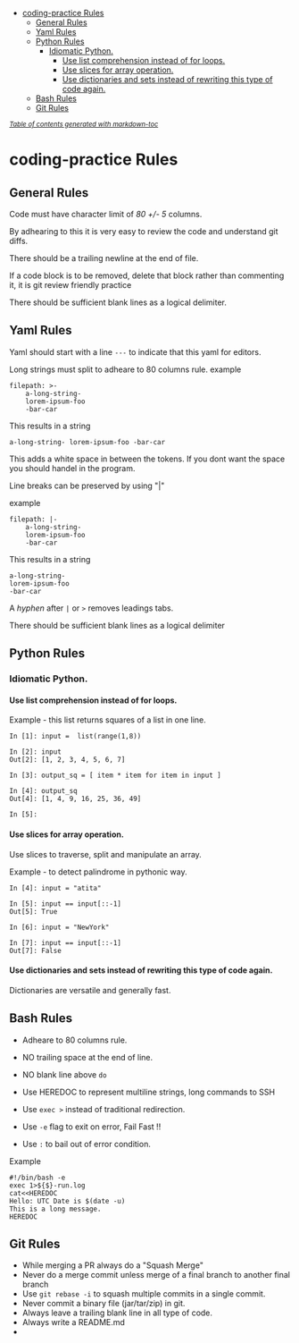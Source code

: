 - [coding-practice Rules](#coding-practice)
  - [General Rules](#general-rules)
  - [Yaml Rules](#yaml-rules)
  - [Python Rules](#python-rules)
    - [Idiomatic Python.](#idiomatic-python)
      - [Use list comprehension instead of for loops.](#use-list-comprehension-instead-of-for-loops)
      - [Use slices for array operation.](#use-slices-for-array-operation)
      - [Use dictionaries and sets instead of rewriting this type of code again.](#use-dictionaries-and-sets-instead-of-rewriting-this-type-of-code-again)
  - [Bash Rules](#bash-rules)
  - [Git Rules](#git-rules)

<small><i><a href='http://ecotrust-canada.github.io/markdown-toc/'>Table of contents generated with markdown-toc</a></i></small>

# coding-practice Rules

## General Rules

Code must have character limit of *80 +/- 5* columns.

By adhearing to this it is very easy to review the code and understand git diffs.

There should be a trailing newline at the end of file.

If a code block is to be removed, delete that block rather than commenting it, it is git review friendly practice

There should be sufficient blank lines as a logical delimiter.



## Yaml Rules
Yaml should start with a line ```---``` to indicate that this yaml for editors.

Long strings must split to adheare to 80 columns rule.
example
```
filepath: >-
    a-long-string-
    lorem-ipsum-foo
    -bar-car
```
This results in a string

```
a-long-string- lorem-ipsum-foo -bar-car
```
This adds a white space in between the tokens. If you dont want the space you should handel in the program.


Line breaks can be preserved by using "|" 

example
```
filepath: |-
    a-long-string-
    lorem-ipsum-foo
    -bar-car
```
This results in a string

```
a-long-string-
lorem-ipsum-foo
-bar-car
```
A *hyphen* after ```|``` or ```>``` removes leadings tabs.
 
There should be sufficient blank lines as a logical delimiter



## Python Rules

### Idiomatic Python.

#### Use list comprehension instead of for loops.

Example - this list returns squares of a list in one line.

```
In [1]: input =  list(range(1,8))

In [2]: input
Out[2]: [1, 2, 3, 4, 5, 6, 7]

In [3]: output_sq = [ item * item for item in input ]

In [4]: output_sq
Out[4]: [1, 4, 9, 16, 25, 36, 49]

In [5]:

```
#### Use slices for array operation.
Use slices to traverse, split and manipulate an array.

Example - to detect palindrome in pythonic way.
```
In [4]: input = "atita"

In [5]: input == input[::-1]
Out[5]: True

In [6]: input = "NewYork"

In [7]: input == input[::-1]
Out[7]: False

```
#### Use dictionaries and sets instead of rewriting this type of code again.
Dictionaries are versatile and generally fast.

## Bash Rules

+ Adheare to 80 columns rule.

+ NO trailing space at the end of line.

+ NO blank line above ```do```

+ Use HEREDOC to represent multiline strings, long commands to SSH

+ Use ```exec >``` instead of traditional redirection.

+ Use ``` -e ``` flag to exit on error, Fail Fast !!

+ Use ``` : ``` to bail out of error condition.


Example
```
#!/bin/bash -e
exec 1>${$}-run.log
cat<<HEREDOC
Hello: UTC Date is $(date -u)
This is a long message.
HEREDOC
```

## Git Rules

+ While merging a PR always do a "Squash Merge"
+ Never do a merge commit unless merge of a final branch to another final branch
+ Use ```git rebase -i``` to squash multiple commits in a single commit.
+ Never commit a binary file (jar/tar/zip) in git.
+ Always leave a trailing blank line in all type of code.
+ Always write a README.md
+ 

